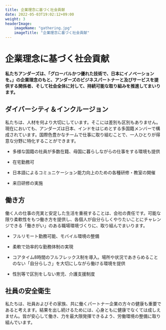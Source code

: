 ```yaml
---
title: 企業理念に基づく社会貢献
date: 2022-05-03T19:02:12+09:00
weight: 3
headerImage:
    imageName: "gathering.jpg"
    imageTitle: "企業理念に基づく社会貢献"
---
```


# 企業理念に基づく社会貢献

**私たちアンダーズは、「グローバルかつ優れた技術で、日本にイノベーションを。」の企業理念のもと、アンダーズのビジネスパートナーと及びサービスを提供する関係者、そして社会全体に対して、持続可能な取り組みを推進してまいります。**

## ダイバーシティ＆インクルージョン

私たちは、人材を何より大切にしています。そこには差別も区別もありません。現在においても、アンダーズは日本、インドをはじめとする多国籍メンバーで構成されています。国際色豊かなチームで仕事に取り組むことで、一人ひとりが得意な分野に特化することができます。

- 多様な国籍の社員が多数在籍、母国に暮らしながらの仕事をする環境も提供

- 在宅勤務可

- 日本語によるコミュニケーション能力向上のための各種研修・教室の開催

- 来日研修の実施

## 働き方

働く人の仕事の充実と安定した生活を重視することは、会社の責任です。可能な限り柔軟性をもつ働き方を提供し、各個人が自分らしくやりたいことにチャレンジできる「働きがい」のある職場環境づくりに、取り組んでまいります。

- フルリモート勤務可能、モバイル環境の整備

- 柔軟で効率的な勤務体制の実現

- コアタイム8時間のフルフレックス制を導入。場所や状況であきらめることのない「自分らしさ」を大切にしながら働ける環境を提供

- 性別等で区別をしない育児、介護支援制度

## 社員の安全衛生

私たちは、社員およびその家族、共に働くパートナー企業の方々の健康も重要であると考えます。結果を出し続けるためには、心身ともに健康でなくては成しえません。皆が安心して働き、力を最大限発揮できるよう、労働環境の整備に取り組んでいます。
